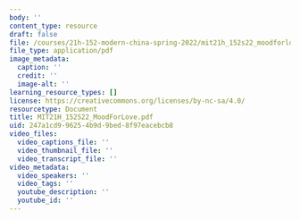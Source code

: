 ```yaml
---
body: ''
content_type: resource
draft: false
file: /courses/21h-152-modern-china-spring-2022/mit21h_152s22_moodforlove.pdf
file_type: application/pdf
image_metadata:
  caption: ''
  credit: ''
  image-alt: ''
learning_resource_types: []
license: https://creativecommons.org/licenses/by-nc-sa/4.0/
resourcetype: Document
title: MIT21H_152S22_MoodForLove.pdf
uid: 247a1cd9-9625-4b9d-9bed-8f97eacebcb8
video_files:
  video_captions_file: ''
  video_thumbnail_file: ''
  video_transcript_file: ''
video_metadata:
  video_speakers: ''
  video_tags: ''
  youtube_description: ''
  youtube_id: ''
---
```

